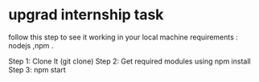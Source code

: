 # upgrad internship task
follow this step to see it working in your local machine
requirements : nodejs ,npm . 

Step 1:  Clone It (git clone)
Step 2:  Get required modules using npm install
Step 3:  npm start
